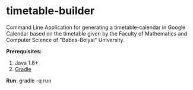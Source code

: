 # timetable-builder
Command Line Application for generating a timetable-calendar in Google Calendar based on the timetable given by the Faculty of Mathematics and Computer Science of "Babes-Bolyai" University.

**Prerequisites:**
1. Java 1.8+
2. [Gradle](https://gradle.org/install)

**Run**: gradle -q run
